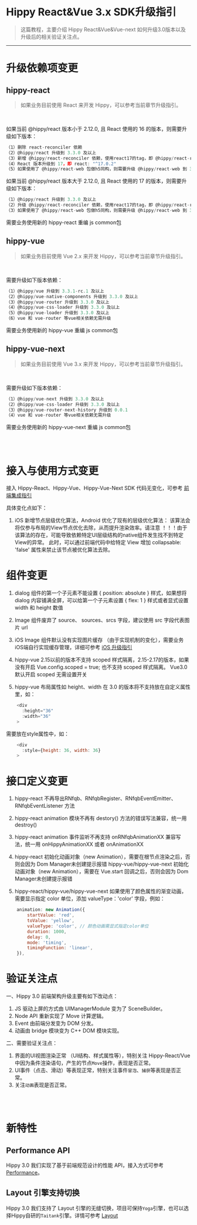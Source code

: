 # Hippy React&Vue 3.x SDK升级指引

> 这篇教程，主要介绍 Hippy React&Vue&Vue-next 如何升级3.0版本以及升级后的相关验证关注点。

---

# 升级依赖项变更

## hippy-react

>如果业务目前使用 React 来开发 Hippy，可以参考当前章节升级指引。
</br>

如果当前 @hippy/react 版本小于 2.12.0, 且 React 使用的 16 的版本，则需要升级如下版本：

``` javascript
（1）删除 react-reconciler 依赖
（2）@hippy/react 升级到 3.3.0 及以上
（3）新增 @hippy/react-reconciler 依赖，使用react17的tag，即 @hippy/react-reconciler: "react17"
（4）React 版本升级到 17，即 react: "^17.0.2"
（5）如果使用了 @hippy/react-web 包做h5同构，则需要升级 @hippy/react-web 到 3.3.0 及以上
```

如果当前 @hippy/react 版本大于 2.12.0, 且 React 使用的 17 的版本，则需要升级如下版本：

``` javascript
（1）@hippy/react 升级到 3.3.0 及以上
（2）升级 @hippy/react-reconciler 依赖，使用react17的tag，即 @hippy/react-reconciler: "react17"
（3）如果使用了 @hippy/react-web 包做h5同构，则需要升级 @hippy/react-web 到 3.3.0 及以上
```

需要业务使用新的 hippy-react 重编 js common包

## hippy-vue

>如果业务目前使用 Vue 2.x 来开发 Hippy，可以参考当前章节升级指引。
</br>

需要升级如下版本依赖：

``` javascript
（1）@hippy/vue 升级到 3.3.1-rc.1 及以上
（2）@hippy/vue-native-components 升级到 3.3.0 及以上
（3）@hippy/vue-router 升级到 3.3.0 及以上
（4）@hippy/vue-css-loader 升级到 3.3.0 及以上
（5）@hippy/vue-loader 升级到 3.3.0 及以上
（6）vue 和 vue-router 等vue相关依赖无需升级
```

需要业务使用新的 hippy-vue 重编 js common包

## hippy-vue-next

>如果业务目前使用 Vue 3.x 来开发 Hippy，可以参考当前章节升级指引。
</br>

需要升级如下版本依赖：

``` javascript
（1）@hippy/vue-next 升级到 3.3.0 及以上
（2）@hippy/vue-css-loader 升级到 3.3.0 及以上
（3）@hippy/vue-router-next-history 升级到 0.0.1
（4）vue 和 vue-router 等vue相关依赖无需升级
```

需要业务使用新的 hippy-vue-next 重编 js common包

</br>
</br>

# 接入与使用方式变更

接入 Hippy-React、Hippy-Vue、Hippy-Vue-Next SDK 代码无变化，可参考 [前端集成指引](development/react-vue-3.0-integration-guidelines.md)

具体变化点如下：

1. iOS 新增节点层级优化算法，Android 优化了现有的层级优化算法：
该算法会将仅参与布局的View节点优化去除，从而提升渲染效率。请注意 ！！！由于该算法的存在，可能导致依赖特定UI层级结构的native组件发生找不到特定View的异常。
此时，可以通过前端代码中给特定 View 增加 collapsable: 'false' 属性来禁止该节点被优化算法去除。


# 组件变更

1. dialog 组件的第一个子元素不能设置  { position: absolute } 样式，如果想将 dialog 内容铺满全屏，可以给第一个子元素设置 { flex: 1 } 样式或者显式设置 width 和 height 数值

2. Image 组件废弃了 source、 sources、srcs 字段，建议使用 src 字段代表图片 url

3. iOS Image 组件默认没有实现图片缓存 （由于实现机制的变化），需要业务 iOS端自行实现缓存管理，详细可参考 [iOS 升级指引](development/ios-3.0-upgrade-guidelines.md)

4. hippy-vue 2.15以前的版本不支持 scoped 样式隔离，2.15-2.17的版本，如果没有开启 Vue.config.scoped = true; 也不支持 scoped 样式隔离。
Vue3.0 默认开启 scoped 无需设置开关

5. hippy-vue 布局属性如 height、width 在 3.0 的版本将不支持放在自定义属性里，如：

``` javascript
    <div
      :height="36"
      :width="36"
    >
```

需要放在style属性中，如：

``` javascript
    <div
      :style={height: 36, width: 36}
    >
```

# 接口定义变更

1. hippy-react 不再导出RNfqb、RNfqbRegister、RNfqbEventEmitter、RNfqbEventListener 方法

2. hippy-react animation 模块不再有 destory() 方法的错误写法兼容，统一用 destroy()

3. hippy-react animation 事件监听不再支持 onRNfqbAnimationXX  兼容写法，统一用 onHippyAnimationXX 或者 onAnimationXX

4. hippy-react 初始化动画对象（new Animation），需要在根节点渲染之后，否则会因为 Dom Manager未创建提示报错
   hippy-vue/hippy-vue-next 初始化动画对象（new Animation），需要在 Vue.start 回调之后，否则会因为 Dom Manager未创建提示报错

5. hippy-react/hippy-vue/hippy-vue-next 如果使用了颜色属性的渐变动画，需要显示指定 color 单位，添加 valueType：'color' 字段，例如：

``` javascript
    animation: new Animation({
        startValue: 'red',
        toValue: 'yellow',
        valueType: 'color', // 颜色动画需显式指定color单位
        duration: 1000,
        delay: 0,
        mode: 'timing',
        timingFunction: 'linear',
    }),
```


# 验证关注点

一、Hippy 3.0 前端架构升级主要有如下改动点：
</br>

1. JS 驱动上屏的方式由 UIManagerModule 变为了 SceneBuilder。
2. Node API 重新实现了 Move 计算逻辑。
3. Event 由前端分发变为 DOM 分发。
4. 动画由 bridge 模块变为 C++ DOM 模块实现。

二、需要验证关注点：
</br>

1. 界面的UI视图渲染正常 （UI结构、样式属性等），特别关注 Hippy-React/Vue 中因为条件渲染语句，产生的节点`Move`操作，表现是否正常。
2. UI事件（点击、滑动）等表现正常，特别关注事件`冒泡`、`捕获`等表现是否正常。
3. 关注`动画`表现是否正常。

</br>
</br>

# 新特性

## Performance API

Hippy 3.0 我们实现了基于前端规范设计的性能 API，接入方式可参考 [Performance](feature/feature3.0/performance.md)。

## Layout 引擎支持切换

Hippy 3.0 我们支持了 Layout 引擎的无缝切换，项目可保持`Yoga`引擎，也可以选择Hippy自研的`Taitank`引擎。详情可参考 [Layout](feature/feature3.0/layout.md)
